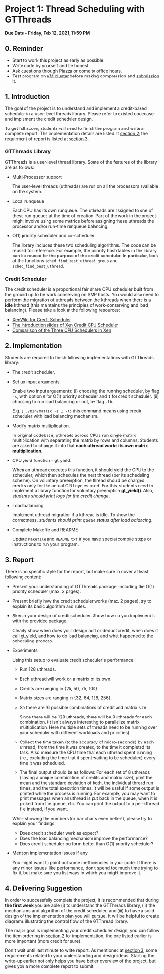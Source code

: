 # Project 1: Thread Scheduling with GTThreads

**Due Date - Friday, Feb 12, 2021, 11:59 PM**

## 0. Reminder
- Start to work this project as early as possible.
- Write code by yourself and be honest.
- Ask questions through Piazza or come to office hours.
- Test program on [VM cluster](./vm_userguide.md) before making compression and [submission](./project_1_submission.md) it.

## 1. Introduction
The goal of the project is to understand and implement a credit-based scheduler in a user-level threads library. 
Please refer to existed codecase and implement the credit scheduler design.

To get full score, students will need to finish the program and write a complete report.
The implementation details are listed at [section 2](#2-implementation); 
the requirment of report is listed at [section 3](#3-report).

### GTThreads Library

GTThreads is a user-level thread library. Some of the features of the library are as follows:

* Multi-Processor support

   The user-level threads (uthreads) are run on all the processors available on the system.

* Local runqueue

   Each CPU has its own runqueue. The uthreads are assigned to one of these run queues at the time of creation. Part of the work in the project might involve using some metrics before assigning these uthreads the processor and/or run-time runqueue balancing.

* O(1) priority scheduler and co-scheduler 

   The library includes these two scheduling algorithms. 
The code can be reused for reference. For example, the priority hash tables in the library can be reused for the purpose of the credit scheduler. 
In particular, look at the functions ``sched_find_best_uthread_group`` and ``sched_find_best_uthread``.

### Credit Scheduler

The credit scheduler is a proportional fair share CPU scheduler built from the ground up to be work conserving on SMP hosts.
You would also need to perform the migration of uthreads between the kthreads when there is a **idle** kthread 
(this maintains the principles of work-conserving and load balancing). Please take a look at the following resources:
* [XenWiki for Credit Scheduler](http://wiki.xenproject.org/wiki/CreditScheduler)
* [The introduction slides of Xen Credit CPU Scheduler](http://www-archive.xenproject.org/files/summit_3/sched.pdf)
* [Comparison of the Three CPU Schedulers in Xen](http://www.xen.org/files/xensummit_4/3schedulers-xen-summit_Cherkosova.pdf)

## 2. Implementation 
Students are required to finish following implementations with GTThreads library:
* The credit scheduler.
* Set up input arguments. 

   Enable two input arguements: (i) choosing the running scheduler, by flag ``-s``, with option ``0`` for O(1) priority scheduler and ``1`` for credit scheduler. (ii) choosing to run load balancing or not, by flag ``-lb``.

   E.g. ``$ ./bin/matrix -s 1 -lb`` this command means using credit scheduler with load balancing mechanism.

* Modify matrix multiplication.

   In original codebase, uthreads across CPUs run single matrix multiplication with separating the matrix by rows and columns. Students are asked to change it into that **each uthread works its own matrix multiplication**.

* CPU yield function - gt\_yield.

   When an uthread executes this function, it should yield the CPU to the scheduler, which then schedules the next thread (per its scheduling scheme). 
On voluntary preemption, the thread should be charged credits only for the actual CPU cycles used.
For this, students need to implement a library function for voluntary preemption **gt_yield()**.
Also, *students should print logs for the credit change*.

* Load balancing

   Implement uthread migration if a kthread is idle. To show the correctness, *students should print queue status after load balancing*.

* Complete Makefile and README

   Update ``Makefile`` and ``README.txt`` if you have special compile steps or instructions to run your program.

## 3. Report 

There is no specific style for the report, but make sure to cover at least following content:

* Present your understanding of GTThreads package, including the O(1) priority scheduler (max. 2 pages).
* Present briefly how the credit scheduler works (max. 2 pages), try to explain its basic algorithm and rules. 
* Sketch your design of credit scheduler. Show how do you implement it with the provided package.

   Clearly show when does your design add or deduct credit, when does it call gt\_yield, and how to do load balancing, and what happened to the scheduling process.

* Experiments

   Using this setup to evaluate credit scheduler's performance:
   - Run 128 uthreads.
   - Each uthread will work on a matrix of its own.
   - Credits are ranging in {25, 50, 75, 100}.
   - Matrix sizes are ranging in {32, 64, 128, 256}.
   - So there are 16 possible combinations of credit and matrix size. 
   
      Since there will be 128 uthreads, there will be 8 uthreads for each combination. (It isn't always interesting to parallelize matrix multiplication. Here multiple sets of threads need to be running over your scheduler with different workloads and priorities).

   - Collect the time taken (to the accuracy of micro-seconds) by each uthread, from the time it was created, to the time it completed its task. Also measure the CPU time that each uthread spent running (i.e., excluding the time that it spent waiting to be scheduled) every time it was scheduled. 

   - The final output should be as follows: For each set of 8 uthreads (having a unique combination of credits and matrix size), print the mean and the standard deviation of both, the individual thread run times, and the total execution times.
It will be useful if some output is printed while the process is running. For example, you may want to print messages when an uthread is put back in the queue, when it is picked from the queue, etc. You can print the output to a per-kthread file instead, if you want.

   While showing the numbers (or bar charts even better!), please try to explain your findings: 
   - Does credit scheduler work as expect? 
   - Does the load balancing mechanism improve the performance?
   - Does credit scheduler perform better than O(1) priority scheduler?

* Mention implementation issues if any

   You might want to point out some inefficiencies in your code. 
If there is any minor issues, like performance, don't spend too much time trying to fix it, 
but make sure you list ways in which you might improve it.


## 4. Delivering Suggestion

In order to successfully complete the project, it is recommended that during **the first week** you are able
(i) to understand the GTThreads library, (ii) the mechanisms and algorithm of the credit scheduler, 
and (iii) to have a solid design of the implementation plan you will pursue. 
It will be helpful to create diagrams illustrating the control flow of the GTThread library.

The major goal is implementing your credit scheduler design, 
you can follow the item ordering in [section 2](#2-implementation) for implementation, the one listed earlier is more important (more credit for sure). 

Don't wait until last minute to write report. 
As mentioned at [section 3](#3-report), some requirements related to your understanding and design ideas. 
Starting the write-up earlier not only helps you have better overview of the project, but gives you a more complete report to submit. 




